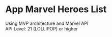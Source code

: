 # App Marvel Heroes List
  Using MVP architecture and Marvel API <br/>
  API Level: 21 (LOLLIPOP) or higher

